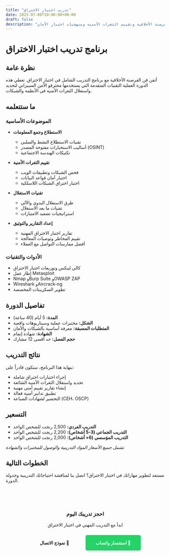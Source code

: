 ```yaml
---
title: "تدريب اختبار الاختراق"
date: 2025-07-08T10:00:00+08:00
draft: false
description: "برنامج تدريبي متقدم في اختبار الاختراق يغطي القرصنة الأخلاقية وتقييم الثغرات الأمنية ومنهجيات اختبار الأمان."
---
```


# برنامج تدريب اختبار الاختراق

## نظرة عامة
أتقن فن القرصنة الأخلاقية مع برنامج التدريب الشامل في اختبار الاختراق. تغطي هذه الدورة العملية التقنيات المتقدمة التي يستخدمها محترفو الأمن السيبراني لتحديد واستغلال الثغرات الأمنية في الأنظمة والشبكات.

## ما ستتعلمه

### الموضوعات الأساسية
- **الاستطلاع وجمع المعلومات**
  - تقنيات الاستطلاع النشط والسلبي
  - أساليب الاستخبارات مفتوحة المصدر (OSINT)
  - تكتيكات الهندسة الاجتماعية

- **تقييم الثغرات الأمنية**
  - فحص الشبكات وتطبيقات الويب
  - اختبار أمان قواعد البيانات
  - اختبار اختراق الشبكات اللاسلكية

- **تقنيات الاستغلال**
  - طرق الاستغلال اليدوي والآلي
  - تقنيات ما بعد الاستغلال
  - استراتيجيات تصعيد الامتيازات

- **إعداد التقارير والتوثيق**
  - تقارير اختبار الاختراق المهنية
  - تقييم المخاطر وتوصيات المعالجة
  - أفضل ممارسات التواصل مع العملاء

### الأدوات والتقنيات
- كالي لينكس وتوزيعات اختبار الاختراق
- إطار عمل Metasploit
- Nmap وBurp Suite وOWASP ZAP
- Wireshark وAircrack-ng
- تطوير السكريبتات المخصصة

## تفاصيل الدورة

- **المدة:** 5 أيام (40 ساعة)
- **الشكل:** مختبرات عملية وسيناريوهات واقعية
- **المتطلبات المسبقة:** معرفة أساسية بالشبكات والأمان
- **الشهادة:** شهادة إتمام
- **حجم الفصل:** حد أقصى 12 مشارك

## نتائج التدريب

بنهاية هذا البرنامج، ستكون قادراً على:
- إجراء اختبارات اختراق شاملة
- تحديد واستغلال الثغرات الأمنية الشائعة
- إنشاء تقارير تقييم أمني مهنية
- تطبيق تدابير أمنية فعالة
- التحضير لشهادات الصناعة (CEH، OSCP)

## التسعير

- **التدريب الفردي:** 2,500 رنجت للشخص الواحد
- **التدريب الجماعي (3-5 أشخاص):** 2,200 رنجت للشخص الواحد
- **التدريب المؤسسي (6+ أشخاص):** 2,000 رنجت للشخص الواحد

*تشمل جميع الأسعار المواد التدريبية والوصول للمختبرات والشهادة*

## الخطوات التالية

مستعد لتطوير مهاراتك في اختبار الاختراق؟ اتصل بنا لمناقشة احتياجاتك التدريبية وجدولة الدورة.

<div style="text-align: center; margin: 2rem 0; padding: 2rem; background: var(--code-bg); border-radius: 10px; direction: rtl;">
  <h3 style="color: var(--primary); margin-bottom: 1rem;">احجز تدريبك اليوم</h3>
  <p style="margin-bottom: 1.5rem;">ابدأ مع التدريب المهني في اختبار الاختراق</p>
  <a href="https://wa.me/60123456789?text=مرحبا,%20أنا%20مهتم%20ببرنامج%20تدريب%20اختبار%20الاختراق.%20هل%20يمكنك%20تقديم%20المزيد%20من%20التفاصيل؟" 
     style="display: inline-block; background: #25D366; color: white; padding: 1rem 2rem; border-radius: 5px; text-decoration: none; font-weight: 600; margin-left: 1rem;">
    💬 استفسار واتساب
  </a>
  <a href="/ar/contact/" 
     style="display: inline-block; background: transparent; color: var(--primary); padding: 1rem 2rem; border-radius: 5px; text-decoration: none; font-weight: 600; border: 2px solid var(--primary);">
    📧 نموذج الاتصال
  </a>
</div>